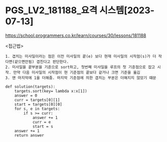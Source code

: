 # PGS_LV2_181188_요격 시스템[2023-07-13]
https://school.programmers.co.kr/learn/courses/30/lessons/181188

<접근법>
``` 
1. 겹치는 미사일이라는 점은 이전 미사일의 끝(e) 보다 현재 미사일의 시작점(s)가 더 작다면(같으면안됨) 겹친다고 판단한다.
2. 미사일을 끝부분을 기준으로 sort하고, 첫번째 미사일을 루프의 첫 기준점으로 잡고 시작. 만약 다음 미사일의 시작점이 현 기준점의 끝보다 같거나 크면 기준을 옮김
3. 맨 마지막에 1을 더해줌. 마지막 기준점에 의한 겹치는 부분은 더해지지 않았기 떄문
```



```
def solution(targets):
    targets.sort(key= lambda x:x[1])
    answer = 0
    curr = targets[0][1]
    start = targets[0][0]
    for s, e in targets:
        if s >= curr:
            answer += 1
            curr = e
            start = s
    answer += 1
    return answer
```